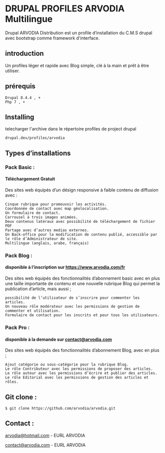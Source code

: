 # DRUPAL PROFILES ARVODIA Multilingue

Drupal ARVODIA Distribution est un profile d’installation du C.M.S drupal avec bootstrap comme framework d'interface.

## introduction
Un profiles léger et rapide avec Blog simple, clé à la main et prêt à être utiliser.

## prérequis
```
Drupal 8.4.4 , +
Php 7 , +
```
## Installing

telecharger l'archive dans le répertoire profiles de project drupal

```
drupal.dev/profiles/arvodia
```

## Types d’installations

### Pack Basic : 
#### Téléchargement Gratuit

Des sites web équipés d’un désign responsive à faible contenu de diffusion avec :

    Cinque rubrique pour promouvoir les activités.
    Coordonnée de contact avec map géolocalisation.
    Un formulaire de contact.
    Carrousel à trois images animées.
    Deux contenus latéraux avec possibilité de téléchargement de fichier PDF
    Partage avec d’autres medias externes.
    Un Back-office pour la modification de contenu publié, accessible par le rôle d’Administrateur de site.
    Multilingue (anglais, arabe, français)
    
### Pack Blog : 
#### disponible à l’inscription sur https://www.arvodia.com/fr

Des sites web équipés des fonctionnalités d’abonnement basic avec en plus une taille importante de contenu et une nouvelle rubrique Blog qui permet la publication d’article, mais aussi ;

    possibilité de l’utilisateur de s’inscrire pour commenter les articles.
    Un nouveau rôle modérateur avec les permissions de gestion de commenter et utilisation.
    Formulaire de contact pour les inscrits et pour tous les utilisateurs.



### Pack Pro : 
#### disponible à la demande sur contact@arvodia.com

Des sites web équipés des fonctionnalités d’abonnement Blog, avec en plus ;

    Ajout catégorie ou sous-catégorie pour la rubrique Blog.
    Le rôle Contributeur avec les permissions de proposer des articles.
    Le rôle auteur avec les permissions d’écrire et publier des articles.
    Le rôle Editorial avec les permissions de gestion des articles et rôles.


## Git clone :
```
$ git clone https://github.com/arvodia/arvodia.git
```
## Contact :
[arvodia@hotmail.com](mailto:arvodia@hotmail.com) - EURL ARVODIA

[contact@arvodia.com](mailto:contact@arvodia.com) - EURL ARVODIA


